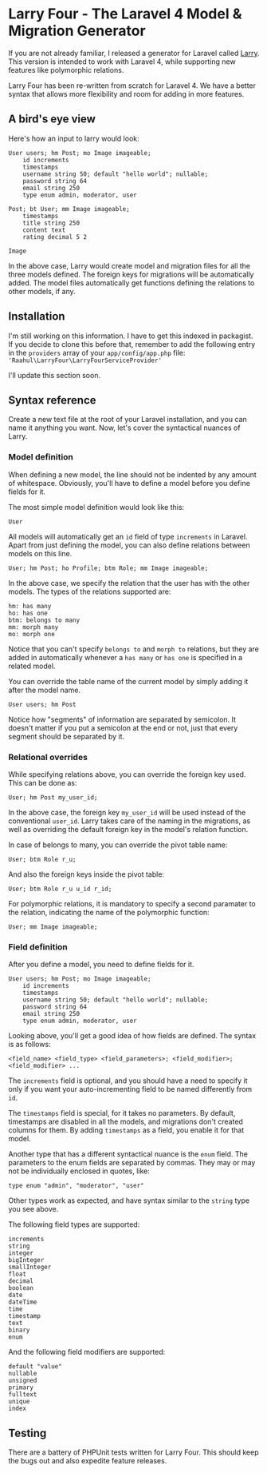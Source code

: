 # Larry Four - The Laravel 4 Model & Migration Generator

If you are not already familiar, I released a generator for Laravel called <a href="https://github.com/XCMer/larry-laravel-generator">Larry</a>. This version is intended to work with Laravel 4, while supporting new features like polymorphic relations.

Larry Four has been re-written from scratch for Laravel 4. We have a better syntax that allows more flexibility and room for adding in more features.

## A bird's eye view

Here's how an input to larry would look:

    User users; hm Post; mo Image imageable;
        id increments
        timestamps
        username string 50; default "hello world"; nullable;
        password string 64
        email string 250
        type enum admin, moderator, user

    Post; bt User; mm Image imageable;
        timestamps
        title string 250
        content text
        rating decimal 5 2

    Image

In the above case, Larry would create model and migration files for all the three models defined. The foreign keys for migrations will be automatically added. The model files automatically get functions defining the relations to other models, if any.


## Installation

I'm still working on this information. I have to get this indexed in packagist. If you decide to clone this before that, remember to add the following entry in the `providers` array of your `app/config/app.php` file: `'Raahul\LarryFour\LarryFourServiceProvider'`

I'll update this section soon.

## Syntax reference

Create a new text file at the root of your Laravel installation, and you can name it anything you want. Now, let's cover the syntactical nuances of Larry.

### Model definition

When defining a new model, the line should not be indented by any amount of whitespace. Obviously, you'll have to define a model before you define fields for it.

The most simple model definition would look like this:

    User

All models will automatically get an `id` field of type `increments` in Laravel. Apart from just defining the model, you can also define relations between models on this line.

    User; hm Post; ho Profile; btm Role; mm Image imageable;

In the above case, we specify the relation that the user has with the other models. The types of the relations supported are:

    hm: has many
    ho: has one
    btm: belongs to many
    mm: morph many
    mo: morph one

Notice that you can't specify `belongs to` and `morph to` relations, but they are added in automatically whenever a `has many` or `has one` is specified in a related model.

You can override the table name of the current model by simply adding it after the model name.

    User users; hm Post

Notice how "segments" of information are separated by semicolon. It doesn't matter if you put a semicolon at the end or not, just that every segment should be separated by it.

### Relational overrides

While specifying relations above, you can override the foreign key used. This can be done as:

    User; hm Post my_user_id;

In the above case, the foreign key `my_user_id` will be used instead of the conventional `user_id`. Larry takes care of the naming in the migrations, as well as overriding the default foreign key in the model's relation function.

In case of belongs to many, you can override the pivot table name:

    User; btm Role r_u;

And also the foreign keys inside the pivot table:

    User; btm Role r_u u_id r_id;

For polymorphic relations, it is mandatory to specify a second paramater to the relation, indicating the name of the polymorphic function:

    User; mm Image imageable;

### Field definition

After you define a model, you need to define fields for it.

    User users; hm Post; mo Image imageable;
        id increments
        timestamps
        username string 50; default "hello world"; nullable;
        password string 64
        email string 250
        type enum admin, moderator, user

Looking above, you'll get a good idea of how fields are defined. The syntax is as follows:

    <field_name> <field_type> <field_parameters>; <field_modifier>; <field_modifier> ...

The `increments` field is optional, and you should have a need to specify it only if you want your auto-incrementing field to be named differently from `id`.

The `timestamps` field is special, for it takes no parameters. By default, timestamps are disabled in all the models, and migrations don't created columns for them. By adding `timestamps` as a field, you enable it for that model.

Another type that has a different syntactical nuance is the `enum` field. The parameters to the enum fields are separated by commas. They may or may not be individually enclosed in quotes, like:

    type enum "admin", "moderator", "user"

Other types work as expected, and have syntax similar to the `string` type you see above.

The following field types are supported:

    increments
    string
    integer
    bigInteger
    smallInteger
    float
    decimal
    boolean
    date
    dateTime
    time
    timestamp
    text
    binary
    enum

And the following field modifiers are supported:

    default "value"
    nullable
    unsigned
    primary
    fulltext
    unique
    index


## Testing

There are a battery of PHPUnit tests written for Larry Four. This should keep the bugs out and also expedite feature releases.
